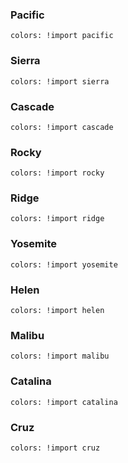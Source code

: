 ### Pacific

```color-palette|horizontal
colors: !import pacific
```

### Sierra

```color-palette|horizontal
colors: !import sierra
```

### Cascade

```color-palette|horizontal
colors: !import cascade
```

### Rocky

```color-palette|horizontal
colors: !import rocky
```

### Ridge

```color-palette|horizontal
colors: !import ridge
```

### Yosemite

```color-palette|horizontal
colors: !import yosemite
```

### Helen

```color-palette|horizontal
colors: !import helen
```

### Malibu

```color-palette|horizontal
colors: !import malibu
```

### Catalina

```color-palette|horizontal
colors: !import catalina
```

### Cruz

```color-palette|horizontal
colors: !import cruz
```
